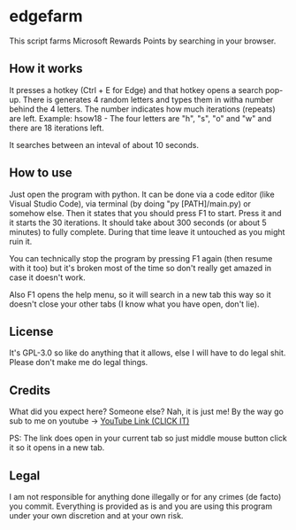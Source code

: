 # edgefarm

This script farms Microsoft Rewards Points by searching in your browser. 

## How it works

It presses a hotkey (Ctrl + E for Edge) and that hotkey opens a search pop-up. There is generates 4 random letters and types them in witha number behind the 4 letters. The number indicates how much iterations (repeats) are left. Example: hsow18 - The four letters are "h", "s", "o" and "w" and there are 18 iterations left.

It searches between an inteval of about 10 seconds.

## How to use

Just open the program with python. It can be done via a code editor (like Visual Studio Code), via terminal (by doing "py [PATH]/main.py) or somehow else. Then it states that you should press F1 to start. Press it and it starts the 30 iterations. It should take about 300 seconds (or about 5 minutes) to fully complete. During that time leave it untouched as you might ruin it.

You can technically stop the program by pressing F1 again (then resume with it too) but it's broken most of the time so don't really get amazed in case it doesn't work.

Also F1 opens the help menu, so it will search in a new tab this way so it doesn't close your other tabs (I know what you have open, don't lie).

## License

It's GPL-3.0 so like do anything that it allows, else I will have to do legal shit. Please don't make me do legal things.

## Credits

What did you expect here? Someone else? Nah, it is just me! By the way go sub to me on youtube -> [YouTube Link (CLICK IT)](https://www.youtube.com/@evolveroff)

PS: The link does open in your current tab so just middle mouse button click it so it opens in a new tab.

## Legal

I am not responsible for anything done illegally or for any crimes (de facto) you commit. Everything is provided as is and you are using this program under your own discretion and at your own risk.
